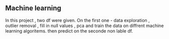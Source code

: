 <h2> Machine learning </h2>

In this project , two df were given.
On the first one - data exploration , outlier removal , fill in null values , pca and train the data on diffrent machine learning algoritems.
then predict on the seconde non lable df.
